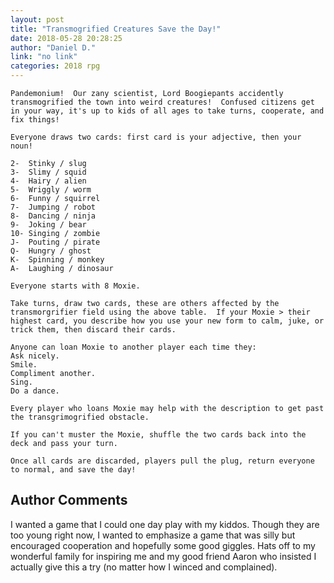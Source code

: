```yaml
---
layout: post
title: "Transmogrified Creatures Save the Day!"
date: 2018-05-28 20:28:25
author: "Daniel D."
link: "no link"
categories: 2018 rpg
---
```

```
Pandemonium!  Our zany scientist, Lord Boogiepants accidently transmogrified the town into weird creatures!  Confused citizens get in your way, it's up to kids of all ages to take turns, cooperate, and fix things!

Everyone draws two cards: first card is your adjective, then your noun!

2-	Stinky / slug
3-	Slimy / squid
4-	Hairy / alien
5-	Wriggly / worm
6-	Funny / squirrel
7-	Jumping / robot
8-	Dancing / ninja
9-	Joking / bear
10-	Singing / zombie
J-	Pouting / pirate
Q-	Hungry / ghost
K-	Spinning / monkey
A-	Laughing / dinosaur

Everyone starts with 8 Moxie.

Take turns, draw two cards, these are others affected by the transmorgrifier field using the above table.  If your Moxie > their highest card, you describe how you use your new form to calm, juke, or trick them, then discard their cards.  

Anyone can loan Moxie to another player each time they:
Ask nicely.
Smile.
Compliment another.
Sing.
Do a dance.

Every player who loans Moxie may help with the description to get past the transgrimogrified obstacle.

If you can't muster the Moxie, shuffle the two cards back into the deck and pass your turn.

Once all cards are discarded, players pull the plug, return everyone to normal, and save the day!

```
## Author Comments 

I wanted a game that I could one day play with my kiddos.  Though they are too young right now, I wanted to emphasize a game that was silly but encouraged cooperation and hopefully some good giggles.  Hats off to my wonderful family for inspiring me and my good friend Aaron who insisted I actually give this a try (no matter how I winced and complained).
